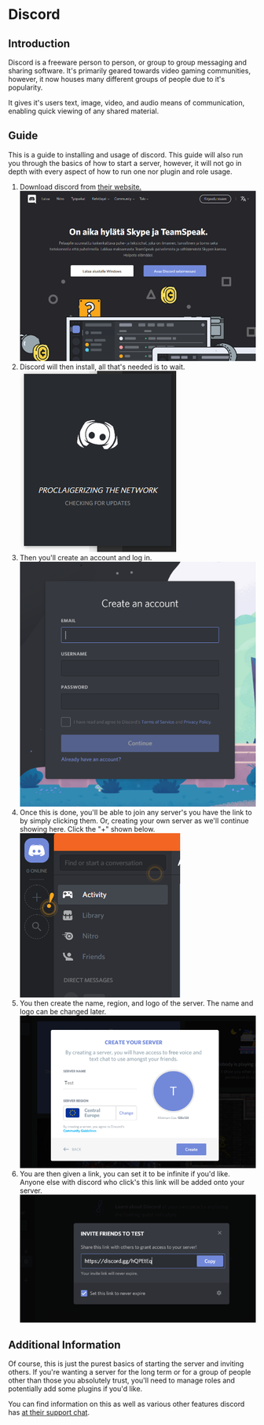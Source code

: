 Discord
========

## Introduction

Discord is a freeware person to person, or group to group messaging and sharing software. It's primarily geared towards video gaming communities, however, it now houses many different groups of people due to it's popularity.

It gives it's users text, image, video, and audio means of communication, enabling quick viewing of any shared material.

## Guide

This is a guide to installing and usage of discord. This guide will also run you through the basics of how to start a server, however, it will not go in depth with every aspect of how to run one nor plugin and role usage.

1. Download discord from [their website.](https://discordapp.com/)
![Discord's website image][dsdl]
2. Discord will then install, all that's needed is to wait.
![Discord while installing][install]
3. Then you'll create an account and log in.
![Discord sign up page][sign]
4. Once this is done, you'll be able to join any server's you have the link to by simply clicking them. Or, creating your own server as we'll continue showing here. Click the "+" shown below.
![Discord add server button][add]
5. You then create the name, region, and logo of the server. The name and logo can be changed later.
![Discord's server settings start][set]
6. You are then given a link, you can set it to be infinite if you'd like. Anyone else with discord who click's this link will be added onto your server.
![Invite message](imgs/inv.png)

## Additional Information
Of course, this is just the purest basics of starting the server and inviting others. If you're wanting a server for the long term or for a group of people other than those you absolutely trust, you'll need to manage roles and potentially add some plugins if you'd like.

You can find information on this as well as various other features discord has [at their support chat](https://support.discordapp.com/hc/en-us/categories/200404378-Server-Setup).

[dsdl]: imgs/dsdl.png
[install]: imgs/install.png
[sign]: imgs/sign.png
[add]: imgs/create.png
[set]: imgs/set.png
[inv]: imgs/inv.png